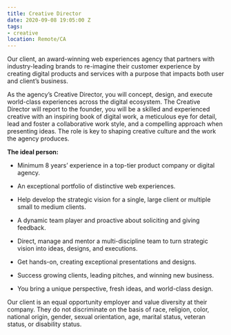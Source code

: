 ```yaml
---
title: Creative Director
date: 2020-09-08 19:05:00 Z
tags:
- creative
location: Remote/CA
---
```


Our client, an award-winning web experiences agency that partners with industry-leading brands to re-imagine their customer experience by creating digital products and services with a purpose that impacts both user and client’s business.

As the agency’s Creative Director, you will concept, design, and execute world-class experiences across the digital ecosystem. The Creative Director will report to the founder, you will be a skilled and experienced creative with an inspiring book of digital work, a meticulous eye for detail, lead and foster a collaborative work style, and a compelling approach when presenting ideas. The role is key to shaping creative culture and the work the agency produces.

**The ideal person:**

* Minimum 8 years’ experience in a top-tier product company or digital agency.

* An exceptional portfolio of distinctive web experiences.

* Help develop the strategic vision for a single, large client or multiple small to medium clients.

* A dynamic team player and proactive about soliciting and giving feedback.

* Direct, manage and mentor a multi-discipline team to turn strategic vision into ideas, designs, and executions.

* Get hands-on, creating exceptional presentations and designs.

* Success growing clients, leading pitches, and winning new business.

* You bring a unique perspective, fresh ideas, and world-class design.


Our client is an equal opportunity employer and value diversity at their company. They do not discriminate on the basis of race, religion, color, national origin, gender, sexual orientation, age, marital status, veteran status, or disability status.